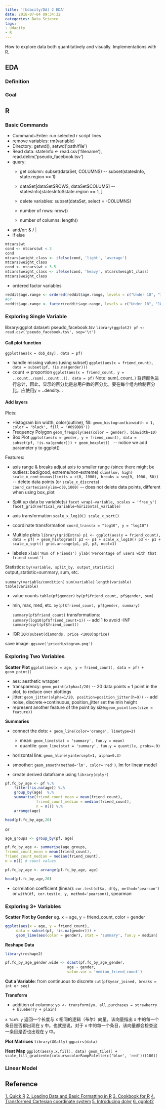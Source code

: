 ```yaml
---
title: '[Udacity/DA] 2 EDA'
date: 2018-07-04 09:34:32
categories: Data Science
tags:
- Udacity
- R
---
```

How to explore data both quantitatively and visually. Implementations with R.
<!-- more -->

## EDA
### Definition

### Goal

## R
### Basic Commands
- Command+Enter: run selected r script lines
- remove variables: rm(variable)
- Directory: getwd(), setwd('path/file')
- Read data: stateInfo <- read.csv('filename'), read.delim('pseudo_facebook.tsv')
- query:
    - get column: subset(dataSet, COLUMNS)   --  subset(statesInfo, state.region == 1)
    - dataSet[dataSet\$ROWS, dataSet\$COLUMS]   --  statesInfo[statesInfo$state.region == 1,  ]
    - delete variables: subset(dataSet, select = -COLUMNS)

     - number of rows: nrow()
     - number of columns: length()
- and/or: & / |
- if else
```r
mtcars$wt
cond <- mtcars$wt < 3
cond
mtcars$weight_class <- ifelse(cond, 'light', 'average')
mtcars$weight_class
cond <- mtcars$wt > 3.5
mtcars$weight_class <- ifelse(cond, 'heavy', mtcars$weight_class)
mtcars$weight_class
```
-  ordered factor variables
```r
reddit$age.range <- ordered(reddit$age.range, levels = c("Under 18", "18-24", "25-34", "35-44", "45-54", "55-64", "65 or Above"))
#or
reddit$age.range <- factor(reddit$age.range, levels = c("Under 18", "18-24", "25-34", "35-44", "45-54", "55-64", "65 or Above"), ordered=T)
```
### Exploring Single Variable
library:ggplot
dataset: pseudo_facebook.tsv
`library(ggplot2)
pf <- read.csv('pseudo_facebook.tsv', sep='\t')`

#### Call plot function
`ggplot(aes(x = dob_day), data = pf)`
- handle missing values (using subset)
 `ggplot(aes(x = friend_count), data = subset(pf, !is.na(gender)))`
- count -> proportion
    `ggplot(aes(x = friend_count, y = ..count../sum(..count..)), data = pf)`
    Note: sum(..count..) 将跨颜色进行总计，因此，显示的百分比是总用户数的百分比。要在每个组内绘制百分比，应使用y = ..density...

#### Add layers
Plots:
- Histogram
    bin width, color(outline), fill:
    `geom_histogram(binwidth = 1, color = 'black', fill = '#099DD9'))`
- Frequency Polygon
    `geom_freqpoly(aes(color = gender), binwidth=10)`
- Box Plot
`ggplot(aes(x = gender, y = friend_count), data = subset(pf, !is.na(gender))) +
geom_boxplot() ` -- notice we add parameter y to ggplot()

Features:
- axis range &  breaks
    adjust axis to smaller range (since there might be outliers: bad/good, extreme/non-extreme)
    `xlim(low, high)`
    `scale_x_continuous(limits = c(0, 1000), breaks = seq(0, 1000, 50))` -- delete data points (or `scale_x_discrete`)
    `coord_cartesian(ylim=c(0,1000)` -- does not delete data points, different when using box_plot
- Split up data by variable(s)
    `facet_wrap(~variable, scales = 'free_y')`
    `facet_grid(vertical_variable~horizontal_variable)`
- axis transformation
    `scale_x_log10()
    scale_x_sqrt()`
- coordinate transformation
    `coord_trans(x = "log10", y = "log10")`
- Multiple plots
`library(gridExtra)
p1 <- ggplot(aes(x = friend_count), data = pf) + geom_histogram()
p2 <- p1 + scale_x_log10()
p3 <- p1 + scale_x_sqrt()
grid.arrange(p1, p2, p3, ncol=1)`

- labeles
`xlab('Num of Friends')
ylab('Percentage of users with that friend count')`

Statistics:
`by(variable, split_by, output_statistic)`   output_statistic=summary, sum, etc.

`summary(variable/condition)`
`sum(variable)`
`length(variable)`
`table(variable)`

- value counts
    `table(pf$gender)`
    `by(pf$friend_count, pf$gender, sum)`
- min, max, med, etc.
    `by(pf$friend_count, pf$gender, summary)`
    
    `summary(pf$friend_count)`
    transformations:
    `summary(log10(pf$friend_count+1))`   -- add 1 to avoid -INF
    `summary(sqrt(pf$friend_count))`
- IQR
    `IQR(subset(diamonds, price <1000)$price) `

save image:
`ggsave('priceHistogram.png')`

### Exploring Two Variables
**Scatter Plot**
`ggplot(aes(x = age, y = friend_count), data = pf) + geom_point()`
- aes: aesthetic wrapper
- transparency: `geom_point(alpha=1/20)` -- 20 data points = 1 point in the plot, to reduce over plottings
- jitter: `geom_jitter(alpha=1/20, position=position_jitter(h=0))` -- add noise, discrete->continuous; position_jitter set the min height
- represent another feature of the point by size:`geom_point(aes(size = feature))`

**Summaries**
- connect the dots: `+ geom_line(color='orange', linetype=2)`
    - mean: `geom_line(stat = 'summary', fun.y = mean)`
    - quantile:  `geom_line(stat = 'summary', fun.y = quantile, probs=.9)`
- horizontal line: `geom_hline(yintercept=1, alpha=0.3)`
- smoother: `geom_smooth(method='lm', color='red')`, lm for linear model

- create derived dataframe
using `library(dplyr)`
```r
pf.fc_by_age <- pf %.%
    filter(!is.na(age)) %.%
    group_by(age)  %.%
    summarise(friend_count_mean = mean(friend_count),
              friend_count_median = median(friend_count),
              n = n()) %.%
    arrange(age)

head(pf.fc_by_age,20)
```
or
```r
age_groups <- group_by(pf, age)

pf.fc_by_age <- summarise(age_groups,
friend_count_mean = mean(friend_count),
friend_count_median = median(friend_count),
n = n()) # count values

pf.fc_by_age <- arrange(pf.fc_by_age, age)

head(pf.fc_by_age,20)
```
- correlation coefficient (linear): `cor.test(df$x, df$y, method='pearson')` or `with(df, cor.test(x, y, method='pearson))`, spearman

### Exploring 3+ Variables
**Scatter Plot by Gender**
eg. x = age, y = friend_count, color = gender
```r
ggplot(aes(x = age, y = friend_count),
     data = subset(pf, !is.na(gender))) +
     geom_line(aes(color = gender), stat = 'summary', fun.y = median)
```

**Reshape Data**
```r
library(reshape2)

pf.fc_by_age_gender.wide <- dcast(pf.fc_by_age_gender,
                            age ~ gender,
                            value.var = 'median_friend_count')
```

**Cut a Variable**: from continuous to discrete
`cut(pf$year_joined, breaks = int or seq)`

**Transform**
- addition of columns: `yo <- transform(yo, all.purchases = strawberry + blueberry + plain)`

`x %in% y` 返回一个长度与 x 相同的逻辑（布尔）向量，该向量指出 x 中的每一个条目是否都出现在 y 中。也就是说，对于 x 中的每一个条目，该向量都会检查这一条目是否也出现在 y 中。

**Plot Matrices**
`library(GGally)`
`ggpairs(data)`

**Heat Map**
`ggplot(aes(y,x,fill), data)
    geom_tile() +
    scale_fill_gradientn(colours=colorRampPalette(c('blue', 'red'))(100))`

### Linear Model


## Reference
[1. Quick R](https://www.statmethods.net)
[2. Loading Data and Basic Formatting in R](http://flowingdata.com/2015/02/18/loading-data-and-basic-formatting-in-r/)
[3. Cookbook for R](http://www.cookbook-r.com)
[4. Transformed Cartesian coordinate system](https://ggplot2.tidyverse.org/reference/coord_trans.html)
[5. Introducing dplyr](https://blog.rstudio.com/2014/01/17/introducing-dplyr/)
[6. ggplot2](https://ggplot2.tidyverse.org)

